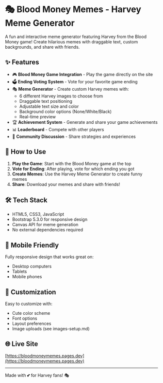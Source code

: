 # 🎭 Blood Money Memes - Harvey Meme Generator

A fun and interactive meme generator featuring Harvey from the Blood Money game! Create hilarious memes with draggable text, custom backgrounds, and share with friends.

## ✨ Features

- 🎮 **Blood Money Game Integration** - Play the game directly on the site
- 🗳️ **Ending Voting System** - Vote for your favorite game ending
- 🎭 **Meme Generator** - Create custom Harvey memes with:
  - 6 different Harvey images to choose from
  - Draggable text positioning
  - Adjustable text size and color
  - Background color options (None/White/Black)
  - Real-time preview
- 🏆 **Achievement System** - Generate and share your game achievements
- 📊 **Leaderboard** - Compete with other players
- 💬 **Community Discussion** - Share strategies and experiences

## 🎯 How to Use

1. **Play the Game**: Start with the Blood Money game at the top
2. **Vote for Ending**: After playing, vote for which ending you got
3. **Create Memes**: Use the Harvey Meme Generator to create funny memes
4. **Share**: Download your memes and share with friends!

## 🛠️ Tech Stack

- HTML5, CSS3, JavaScript
- Bootstrap 5.3.0 for responsive design
- Canvas API for meme generation
- No external dependencies required

## 📱 Mobile Friendly

Fully responsive design that works great on:
- Desktop computers
- Tablets
- Mobile phones

## 🎨 Customization

Easy to customize with:
- Cute color scheme
- Font options
- Layout preferences
- Image uploads (see images-setup.md)

## 🌐 Live Site

[https://bloodmoneymemes.pages.dev](https://bloodmoneymemes.pages.dev)

---

Made with 💕 for Harvey fans! 🎭